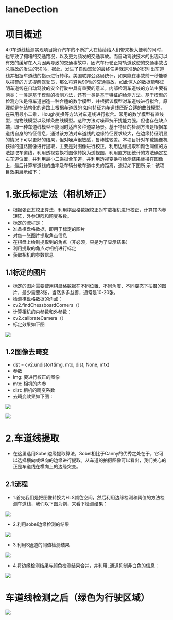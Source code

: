 # laneDection

# 项目概述
4.0车道线检测实现项目简介汽车的不断扩大在给给给人们带来极大便利的同时，也导致了拥堵的交通路况，以及更为频发的交通事故。而自动驾驶技术的出现可以有效的缓解在人为因素导致的交通事故中，因汽车行驶正常轨道致使的交通事故占总事故的发生的50％，据此，发生了自动驾驶的最终任务就是准确的识别出车道线并根据车道线的指示进行转移。美国联邦公路局统计，如果能在事故前一秒能够以报警的方式提醒驾驶员，那么将避免90％的交通事故，如此惊人的数据能够证明车道线在自动驾驶的安全行驶中具有重要的意义。内部检测车道线的方法主要有两类：一类是基于模型的检测方法，还有一类是基于特征的检测方法。基于模型的检测方法是将车道创造一种合适的数学模型，并根据该模型对车道线进行拟合，原理就是在结构化的道路上根据车道线的 如何特征为车道线匹配合适的曲线模型，在采用最小二乘，Hough变换等方法对车道线进行拟合。常用的数学模型有直线型，抛物线模型以及样条曲线模型。这种方法对噪声抗干扰能力强。但也存在缺点端，即一种车道线模型不能同时适应多种道路场景。基于特征的检测方法是根据车道线自身的特征信息，通过该方法对车道线的边缘特征要求较大，在边缘特征明显的情况下可以更好的结果，但对噪声很敏感，鲁棒性较差。本项目针对车载摄像机获得的道路图像进行提取，主要是对图像进行校正，利用边缘提取和颜色阈值的方法提取车道线，利用透视变换将图像转换为透视图，利用直方图统计的方法确定左右车道位置，并利用最小二乘拟合车道，并利用透视变换将检测结果替换在图像上，最后计算车道线的曲率及车辆分散车道中央的距离，流程如下图所 示：该项目效果展示如下：
# 1.张氏标定法（相机矫正）
* 根据张正友校正算法，利用棋盘格数据校正对车载相机进行校正，计算其内参矩阵，外参矩阵和畸变系数。
* 标定的流程是：
* 准备棋盘格数据，即用于标定的图片
* 对每一张图片提取角点信息
* 在棋盘上绘制提取到的角点（非必须，只是为了显示结果）
* 利用提取的角点对相机进行标定 
* 获取相机的参数信息
## 1.1标定的图片
* 标定的图片需要使用棋盘格数据在不同位置、不同角度、不同姿态下拍摄的图片，最少需要3张，当然多多益善，通常是10-20张。
* 检测棋盘格数据的角点：
* cv2.findChessboardCorners（）
* 计算相机的内参数和外参数：
* cv2.calibrateCamera（）
* 标定效果如下图

![](plt/corners.png)

## 1.2图像去畸变
* dst = cv2.undistort(img, mtx, dist, None, mtx)
* 参数
* Img: 要进行校正的图像
* mtx: 相机的内参
* dist: 相机的畸变系数
* 去畸变效果如下图：

![](plt/dst1.png)

![](plt/dst.png)

# 2.车道线提取
* 在这里选用Sobel边缘提取算法，Sobel相比于Canny的优秀之处在于，它可以选择横向或纵向的边缘进行提取。从车道的拍摄图像可以看出，我们关心的正是车道线在横向上的边缘突变。
## 2.1流程
* 1.首先我们是把图像转换为HLS颜色空间，然后利用边缘检测和阈值的方法检测车道线，我们以下图为例，来看下检测结果：

![](sobel/sobel1.png)
* 2.利用sobel边缘检测的结果

![](sobel/sobel2.png)
* 3.利用S通道的阈值检测结果

![](sobel/sobel3.png)
* 4.将边缘检测结果与颜色检测结果合并，并利用L通道抑制非白色的信息：

![](sobel/sobel4.png)


# 车道线检测之后（绿色为行驶区域）
![](Image.png)
